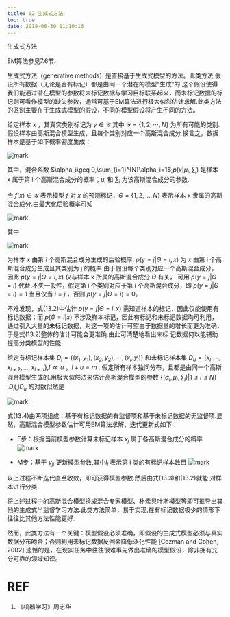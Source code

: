 ```yaml
---
title: 02 生成式方法
toc: true
date: 2018-06-30 11:10:16
---
```






生成式方法

EM算法参见7.6节.


生成式方法（generative methods）是直接基于生成式模型的方法。此类方法 假设所有数据（无论是否有标记）都是由同一个潜在的模型“生成”的.这个假设使得我们能通过潜在模型的参数将未标记数据与学习目标联系起来，而未标记数据的标记则可看作模型的缺失参数，通常可基于EM算法进行极大似然估计求解.此类方法的区别主要在于生成式模型的假设，不同的模型假设将产生不同的方法。


给定样本 x ，其真实类别标记为 $y\in \mathcal{Y}$ 其中 $\mathcal{Y}=\{1,2,\cdots ,N\}$ 为所有可能的类别.假设样本由高斯混合模型生成，且每个类别对应一个高斯混合成分.换言之，数据样本是基于如下概率密度生成：

![mark](http://pacdb2bfr.bkt.clouddn.com/blog/image/180630/a8LilJ4Fc1.png?imageslim)


其中，混合系数 $\alpha_i\geq 0,\sum_{i=1}^{N}\alpha_i=1$;$p(x|\mu_i,\sum_i)$ 是样本 x 属于第 i 个高斯混合成分的概率；$\mu_i$ 和 $\sum_i$ 为该高斯混合成分的参数.

令 $f(x)\in \mathcal{Y}$ 表示模型 $f$ 对 $x$ 的预测标记，$\Theta=\{1,2,\ldots,N\}$ 表示样本 x 隶属的高斯混合成分.由最大化后验概率可知

![mark](http://pacdb2bfr.bkt.clouddn.com/blog/image/180630/A0f8DI3CiJ.png?imageslim)

其中

![mark](http://pacdb2bfr.bkt.clouddn.com/blog/image/180630/972JJ5HH8G.png?imageslim)

为样本 x 由第 i 个高斯混合成分生成的后验概率, $p(y=j|\Theta=i,x)$ 为 $x$ 由第 i 个高斯混合成分生成且其类别为 j 的概率.由于假设每个类别对应一个高斯混合成分，因此 $p(y=j|\Theta=i,x)$ 仅与样本 x 所属的高斯混合成分 $\Theta$ 有关， 可用 $p(y=j|\Theta=i)$ 代替.不失一般性，假定第 i 个类别对应于第 i  个高斯混合成分，即  $p(y=j|\Theta=i)= 1$ 当且仅当 $i=j$ ，否则  $p(y=j|\Theta=i)= 0$。

不难发现，式(13.2)中估计 $p(y=j|\Theta=i,x)$ 需知道样本的标记，因此仅能使用有标记数据；而 $p(\Theta=i|x)$ 不涉及样本标记，因此有标记和未标记数据均可利用，通过引入大量的未标记数据，对这一项的估计可望由于数据量的增长而更为准确，于是式(13.2)整体的估计可能会更准确.由此可清楚地看出未标 记数据何以能辅助提高分类模型的性能.

给定有标记样本集 $D_l=\{(x_1,y_1),(x_2,y_2),\cdots ,(x_l,y_l)\}$ 和未标记样本集 $D_u=\{x_{l+1},x_{l+2},\ldots ,x_{l+u}\}$,$l\ll u$ ，$l+u=m$ . 假定所有样本独问分布，且都是由同一个高斯混合模型生成的.用极大似然法来估计高斯混合模型的参数 $\{(\alpha_i,\mu_i,\sum_i)|1\leq i\leq N\}$ ,$D_l\bigcup D_u$ 的对数似然是


![mark](http://pacdb2bfr.bkt.clouddn.com/blog/image/180630/jCmagdh9i5.png?imageslim)


式(13.4)由两项组成：基于有标记数据的有监督项和基于未标记数据的无监督项.显然，高斯混合模型参数估计可用EM算法求解，迭代更新式如下：


- E步：根据当前模型参数计算未标记样本 $x_j$ 属于各高斯混合成分的概率
![mark](http://pacdb2bfr.bkt.clouddn.com/blog/image/180630/g9jhA8g3LH.png?imageslim)

- M步：基于 $\gamma_{ji}$ 更新模型参数,其中$l_i$ 表示第 i 类的有标记样本数目
![mark](http://pacdb2bfr.bkt.clouddn.com/blog/image/180630/lFdi8b9067.png?imageslim)



以上过程不断迭代直至收敛，即可获得模型参数.然后由式(13.3)和(13.2)就能 对样本进行分类.

将上述过程中的高斯混合模型换成混合专家模型、朴素贝叶斯模型等即可推导出其他的生成式半监督学习方法.此类方法简单，易于实现,在有标记数据极少的情形下往往比其他方法性能更好.

然而，此类方法有一个关键：模型假设必须准确，即假设的生成式模型必须与真实数据分布吻合；否则利用未标记数据反倒会降低泛化性能 [Cozman and Cohen, 2002].遗憾的是，在现实任务中往往很难事先做出准确的模型假设，除非拥有充分可靠的领域知识。









# REF
1. 《机器学习》周志华
